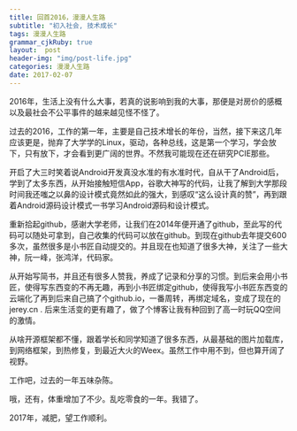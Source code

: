 ```yaml
---
title: 回首2016，漫漫人生路
subtitle: "初入社会, 技术成长"
tags: 漫漫人生路
grammar_cjkRuby: true
layout:  post
header-img: "img/post-life.jpg"
categories: 漫漫人生路
date: 2017-02-07
---
```


   2016年，生活上没有什么大事，若真的说影响到我的大事，那便是对房价的感概以及最社会不公平事件的越来越见怪不怪了。

   过去的2016，工作的第一年，主要是自己技术增长的年份，当然，接下来这几年应该更是，抛弃了大学学的Linux，驱动，各种总线，这是第一个学习，学会放下，只有放下，才会看到更广阔的世界。不然我可能现在还在研究PCIE那些。
   
   开启了大三时笑着说Android开发真没水准的有水准时代，自从干了Android后，学到了太多东西，从开始接触短信App，谷歌大神写的代码，让我了解到大学那段时间我还嗤之以鼻的设计模式竟然如此的强大，到感叹“这么设计真的赞”，再到跟着Android源码设计模式一书学习Android源码和设计模式。
   
   重新拾起github，感谢大学老师，让我们在2014年便开通了github，至此写的代码可以随处可拿到，自己收集的代码可以放在github。到现在github去年提交600多次，虽然很多是小书匠自动提交的。并且现在也知道了很多大神，关注了一些大神，阮一峰，张鸿洋，代码家。
   
   从开始写简书，并且还有很多人赞我，养成了记录和分享的习惯。到后来会用小书匠，使得写东西变的不再无趣，再到小书匠绑定github，使得我写小书匠东西变的云端化了再到后来自己搞了个github.io，一番周转，再绑定域名，变成了现在的 jerey.cn . 后来生活变的更有趣了，做了个博客让我有种回到了高一时玩QQ空间的激情。
   
   从啥开源框架都不懂，跟着学长和同学知道了很多东西，从最基础的图片加载库，到网络框架，到热修复，到最近大火的Weex。虽然工作中用不到，但也算开阔了视野。
   
   工作吧，过去的一年五味杂陈。
   
   哦，还有，体重增加了不少。乱吃零食的一年。我错了。

   2017年，减肥，望工作顺利。
